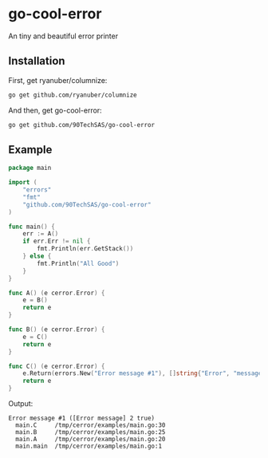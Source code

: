 # go-cool-error
An tiny and beautiful error printer

## Installation

First, get ryanuber/columnize:
```bash
go get github.com/ryanuber/columnize
```

And then, get go-cool-error:
```bash
go get github.com/90TechSAS/go-cool-error
```

## Example
```go 
package main

import (
	"errors"
	"fmt"
	"github.com/90TechSAS/go-cool-error"
)

func main() {
	err := A()
	if err.Err != nil {
		fmt.Println(err.GetStack())
	} else {
		fmt.Println("All Good")
	}
}

func A() (e cerror.Error) {
	e = B()
	return e
}

func B() (e cerror.Error) {
	e = C()
	return e
}

func C() (e cerror.Error) {
	e.Return(errors.New("Error message #1"), []string{"Error", "message"}, 2, true)
	return e
}
```

Output:

```
Error message #1 ([Error message] 2 true)
  main.C     /tmp/cerror/examples/main.go:30
  main.B     /tmp/cerror/examples/main.go:25
  main.A     /tmp/cerror/examples/main.go:20
  main.main  /tmp/cerror/examples/main.go:1
```
